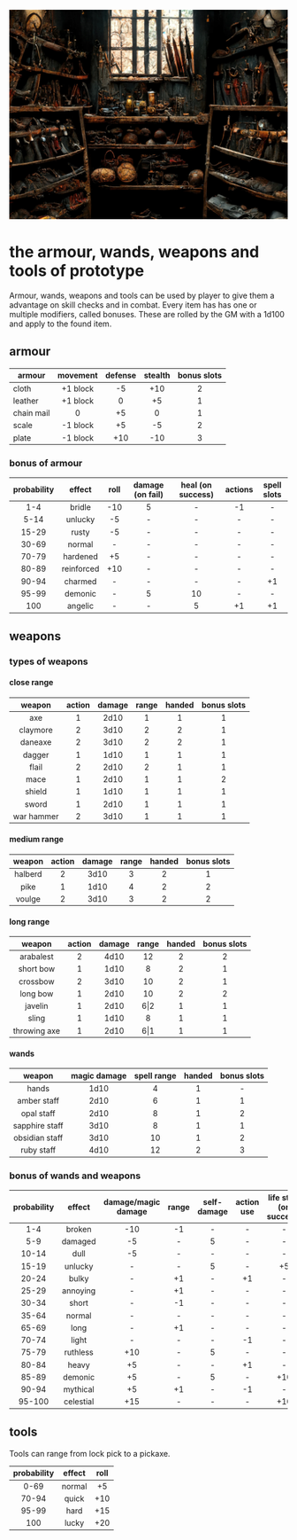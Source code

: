 ![armor_wands_weapons_tools_cover.webp](./images/armour_wands_weapons_tools_cover.webp)

# the armour, wands, weapons and tools of prototype

Armour, wands, weapons and tools can be used by player to give them a advantage on skill checks and in combat.
Every item has has one or multiple modifiers, called bonuses. These are rolled by the GM with a 1d100 and apply to the found item.

## armour

| armour     | movement | defense | stealth | bonus slots |
| ---------- |:--------:|:-------:|:-------:|:-----------:|
| cloth      | +1 block | -5      | +10     | 2           |
| leather    | +1 block | 0       | +5      | 1           |
| chain mail | 0        | +5      | 0       | 1           |
| scale      | -1 block | +5      | -5      | 2           |
| plate      | -1 block | +10     | -10     | 3           |

### bonus of armour

| probability | effect     | roll | damage (on fail) | heal (on success) | actions | spell slots |
|:-----------:|:----------:|:----:|:----------------:|:-----------------:|:-------:|:-----------:|
| 1-4         | bridle     | -10  | 5                | -                 | -1      | -           |
| 5-14        | unlucky    | -5   | -                | -                 | -       | -           |
| 15-29       | rusty      | -5   | -                | -                 | -       | -           |
| 30-69       | normal     | -    | -                | -                 | -       | -           |
| 70-79       | hardened   | +5   | -                | -                 | -       | -           |
| 80-89       | reinforced | +10  | -                | -                 | -       | -           |
| 90-94       | charmed    | -    | -                | -                 | -       | +1          |
| 95-99       | demonic    | -    | 5                | 10                | -       | -           |
| 100         | angelic    | -    | -                | 5                 | +1      | +1          |

## weapons

### types of weapons

#### close range

| weapon     | action | damage | range | handed | bonus slots |
|:----------:|:------:|:------:|:-----:|:------:|:-----------:|
| axe        | 1      | 2d10   | 1     | 1      | 1           |
| claymore   | 2      | 3d10   | 2     | 2      | 1           |
| daneaxe    | 2      | 3d10   | 2     | 2      | 1           |
| dagger     | 1      | 1d10   | 1     | 1      | 1           |
| flail      | 2      | 2d10   | 2     | 1      | 1           |
| mace       | 1      | 2d10   | 1     | 1      | 2           |
| shield     | 1      | 1d10   | 1     | 1      | 1           |
| sword      | 1      | 2d10   | 1     | 1      | 1           |
| war hammer | 2      | 3d10   | 1     | 1      | 1           |

#### medium range

| weapon  | action | damage | range | handed | bonus slots |
|:-------:|:------:|:------:|:-----:|:------:|:-----------:|
| halberd | 2      | 3d10   | 3     | 2      | 1           |
| pike    | 1      | 1d10   | 4     | 2      | 2           |
| voulge  | 2      | 3d10   | 3     | 2      | 2           |

#### long range

| weapon       | action | damage | range | handed | bonus slots |
|:------------:|:------:|:------:|:-----:|:------:|:-----------:|
| arabalest    | 2      | 4d10   | 12    | 2      | 2           |
| short bow    | 1      | 1d10   | 8     | 2      | 1           |
| crossbow     | 2      | 3d10   | 10    | 2      | 1           |
| long bow     | 1      | 2d10   | 10    | 2      | 2           |
| javelin      | 1      | 2d10   | 6\|2  | 1      | 1           |
| sling        | 1      | 1d10   | 8     | 1      | 1           |
| throwing axe | 1      | 2d10   | 6\|1  | 1      | 1           |

#### wands

| weapon         | magic damage | spell range | handed | bonus slots |
|:--------------:|:------------:|:-----------:|:------:|:-----------:|
| hands          | 1d10         | 4           | 1      | -           |
| amber staff    | 2d10         | 6           | 1      | 1           |
| opal staff     | 2d10         | 8           | 1      | 2           |
| sapphire staff | 3d10         | 8           | 1      | 1           |
| obsidian staff | 3d10         | 10          | 1      | 2           |
| ruby staff     | 4d10         | 12          | 2      | 3           |

### bonus of wands and weapons

| probability | effect    | damage/magic damage | range | self-damage | action use | life steal (on success) |
|:-----------:|:---------:|:-------------------:|:-----:|:-----------:|:----------:|:-----------------------:|
| 1-4         | broken    | -10                 | -1    | -           | -          | -                       |
| 5-9         | damaged   | -5                  | -     | 5           | -          | -                       |
| 10-14       | dull      | -5                  | -     | -           | -          | -                       |
| 15-19       | unlucky   | -                   | -     | 5           | -          | +5                      |
| 20-24       | bulky     | -                   | +1    | -           | +1         | -                       |
| 25-29       | annoying  | -                   | +1    | -           | -          | -                       |
| 30-34       | short     | -                   | -1    | -           | -          | -                       |
| 35-64       | normal    | -                   | -     | -           | -          | -                       |
| 65-69       | long      | -                   | +1    | -           | -          | -                       |
| 70-74       | light     | -                   | -     | -           | -1         | -                       |
| 75-79       | ruthless  | +10                 | -     | 5           | -          | -                       |
| 80-84       | heavy     | +5                  | -     | -           | +1         | -                       |
| 85-89       | demonic   | +5                  | -     | 5           | -          | +10                     |
| 90-94       | mythical  | +5                  | +1    | -           | -1         | -                       |
| 95-100      | celestial | +15                 | -     | -           | -          | +10                     |

## tools

Tools can range from lock pick to a pickaxe.

| probability | effect | roll |
|:-----------:|:------:|:----:|
| 0-69        | normal | +5   |
| 70-94       | quick  | +10  |
| 95-99       | hard   | +15  |
| 100         | lucky  | +20  |
